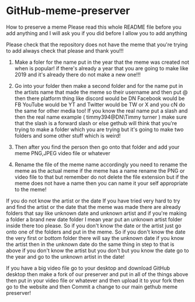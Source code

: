 # GitHub-meme-preserver
How to preserve a meme
Please read this whole README file before you add anything and I will ask you if you did before I allow you to add anything

Please check that the repository does not have the meme that you're trying to add always check that please and thank you!!!

1. Make a foler for the name put in the year that the meme was created not when is popular! if there's already a year that you are going to make like 2019 and it's already there do not make a new one!!!

2. Go into your folder then make a second folder and for the name put in the artists name that made the meme so their username and then put @ then there platform thing like discord would be DN Facebook would be FB YouTube would be YT and Twitter would be TW or X and you cN do the same for other media too! If you know the real name put a slash and then the real name example ( timmy394@DN\Timmy turner ) make sure that the slash is a forward slash or else gethub will think that you're trying to make a folder which you are trying but it's going to make two folders and some other stuff which is weird!

3. Then after you find the person then go onto that folder and add your meme PNG,JPEG video file or whatever

4. Rename the file of the meme name accordingly you need to rename the meme as the actual meme if the meme has a name rename the PNG or video file to that but remember do not delete the file extension but if the meme does not have a name then you can name it your self appropriate to the meme!

If you do not know the artist or the date
If you have tried very hard to try and find the artist or the date that the meme was made there are already folders that say like unknown date and unknown artist and if you're making a folder a brand new date folder I mean year put an unknown artist folder inside there too please. So if you don't know the date or the artist just go onto one of the folders and put in the meme. So if you don't know the date the very first or bottom folder there will say the unknown date if you know the artist then in the unknown date do the same thing in step to that is above if you don't know the artist but you don't but you know the date go to the year and go to the unknown artist in the date!

If you have a big video file go to your desktop and download GitHub desktop then make a fork of our preserver and put in all of the things above then put in your video file or whatever and then upload it to your fork then go to the website and then Commit a change to our main gethub meme preserver!
